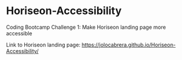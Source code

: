 # Horiseon-Accessibility
Coding Bootcamp Challenge 1: Make Horiseon landing page more accessible

Link to Horiseon landing page:
https://jolocabrera.github.io/Horiseon-Accessibility/
